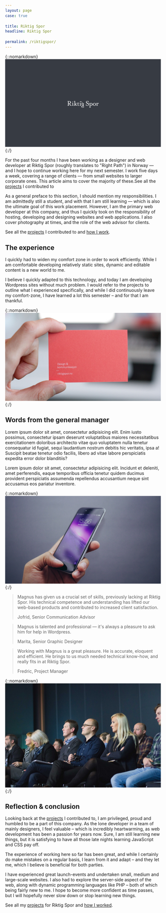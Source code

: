 ```yaml
---
layout: page
case: true

title: Riktig Spor
headline: Riktig Spor

permalink: /riktigspor/
---
```


{::nomarkdown}
<img src="../img/riktigspor/logo.png" alt="Riktig Spor" class="fade wait">
{:/}

<div class="div"></div>

<p class="lead pull">For the past four months I have been working as a designer and web developer at Riktig Spor (roughly translates to "Right Path") in Norway &mdash; and I hope to continue working here for my next semester. I work five days a week, covering a range of clients &mdash; from small websites to larger corporate ones. This article aims to cover the majority of these.<span>See all the <a href="/projects">projects</a> I contributed to</span></p>

As a general preface to this section, I should mention my responsibilities. I am admittedly still a student, and with that I am still learning &mdash; which is also the ultimate goal of this work placement. However, I am the primary web developer at this company, and thus I quickly took on the responsibility of hosting, developing and designing websites and web applications. I also cover photography at times, and the role of the web advisor for clients.

See all the <a href="/projects">projects</a> I contributed to and <a href="/workflow-and-sketchbook">how I work</a>.

<div class="div"></div>

## The experience

I quickly had to widen my comfort zone in order to work efficiently. While I am comfortable developing relatively static sites, dynamic and editable content is a new world to me.

I believe I quickly adapted to this technology, and today I am developing Wordpress sites without much problem. I would refer to the projects to outline what I experienced specifically, and while I did continuously leave my comfort-zone, I have learned a lot this semester – and for that I am thankful.

<div class="div"></div>

{::nomarkdown}
<img src="../img/riktigspor/business-card.jpg" alt="Riktig Spor business card">
{:/}


<div class="div"></div>

## Words from the general manager

Lorem ipsum dolor sit amet, consectetur adipisicing elit. Enim iusto possimus, consectetur ipsam deserunt voluptatibus maiores necessitatibus exercitationem doloribus architecto vitae quo voluptatem nulla tenetur consequatur id fugiat, sequi laudantium nostrum debitis hic veritatis, ipsa a! Suscipit beatae tenetur odio facilis, libero ad vitae labore perspiciatis expedita error dolor blanditiis?

Lorem ipsum dolor sit amet, consectetur adipisicing elit. Incidunt et deleniti, amet perferendis, eaque temporibus officia tenetur quidem ducimus provident perspiciatis assumenda repellendus accusantium neque sint accusamus eos pariatur inventore.

<div class="div"></div>

{::nomarkdown}
<img src="../img/riktigspor/riktigspor.jpg" alt="Riktig Spor">
{:/}

<div class="div"></div>

<blockquote class="entry">
	<p>Magnus has given us a crucial set of skills, previously lacking at Riktig Spor. His technical competence and understanding has lifted our web-based products and contributed to increased client satisfaction.</p>
	<p>Jofrid, Senior Communication Advisor</p>
</blockquote>

<!-- <blockquote>
	<p>Sitat</p>
	<p>Svein, Senior Graphic Designer</p>
</blockquote> -->

<!-- <blockquote>
	<p>It has been great to have Magnus at Riktig Spor, as he brings a unique set of skills. He is a fast worker, and solves any given task well. </p>
	<p>Cathrine, Senior Graphic Designer</p>
</blockquote> -->

<blockquote class="entry">
	<p>Magnus is talented and professional &mdash; it's always a pleasure to ask him for help in Wordpress.</p>
	<p>Marita, Senior Graphic Designer</p>
</blockquote>

<blockquote class="entry">
	<p>Working with Magnus is a great pleasure. He is accurate, eloquent and efficient. He brings to us much needed technical know-how, and really fits in at Riktig Spor.</p>
	<!-- Orginal -->
	<!-- <p>Working with Magnus is a great pleasure. He is accurate, eloquent and efficient. He brings to us much needed technical know-how. Magnus is also a nice guy. He is clean, well behaved and, despite his some what freekish lunch habits, fits in at Riktig Spor.</p> -->
	<p>Fredric, Project Manager</p>
</blockquote>

<!-- <blockquote>
	<p>Sitat.</p>
	<p>Anne Marie, Design Apprentice</p>
</blockquote> -->

<div class="div"></div>

{::nomarkdown}
<img src="../img/riktigspor/people.jpg" alt="Riktig Spor in the audience">
{:/}

<div class="div"></div>

## Reflection & conclusion

Looking back at the <a href="/projects">projects</a> I contributed to, I am privileged, proud and humbled to be a part of this company. As the lone developer in a team of mainly designers, I feel valuable – which is incredibly heartwarming, as web development has been a passion for years now. Sure, I am still learning new things, but it is satisfying to have all those late nights learning JavaScript and CSS pay off.

The experience of working here so far has been great, and while I certainly do make mistakes on a regular basis, I learn from it and adapt – and they let me, which I believe is beneficial for both parties.

I have experienced great launch-events and undertaken small, medium and large-scale websites. I also had to explore the server-side aspect of the web, along with dynamic programming languages like PHP – both of which being fairly new to me. I hope to become more confident as time passes, but I will hopefully never slow down or stop learning new things.

See all my <a href="/projects">projects</a> for Riktig Spor and <a href="/workflow-and-sketchbook">how I worked</a>.

<div class="div"></div>

<!-- * Lofoten Links
* Riktig Spor web
* Opplyst
* MKK
* Bryggerikvartalet
* Bodø Havn
* Riktig Spor template, concept development
* Glea
* Bodø i Vinden
* Bodø 2016 - photography
* General photography -->








